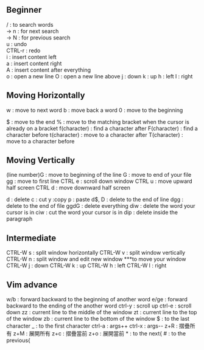 ## Beginner


/ : to search words  
			-> n : for next search  
			-> N : for previous search  
u : undo  
CTRL-r : redo  
i : insert content left  
a : insert content right  
A : insert content after everything  
o : open a new line
O : open a new line above
j : down
k : up 
h : left
l : right
## Moving Horizontally
w : move to next word
b : move back a word
0 : move to the beginning

$ : move to the end
% : move to the matching bracket when the 			  cursor is already on a bracket
f(character) : find a character after
F(character) : find a character before
t(character) : move to a character after 
T(character) : move to a character before
## Moving Vertically
(line number)G : move to beginning of the line
G : move to end of your file
gg : move to first line
CTRL e : scroll down window
CTRL u : move upward half screen
CTRL d : move downward half screen



d : delete
c : cut
y :copy
p : paste
d$, D : delete to the end of line
dgg : delete to the end of file
ggdG : delete everything
diw : delete the word your cursor is in
ciw : cut the word your cursor is in
dip :  delete inside the paragraph

## Intermediate




CTRL-W s : split window horizontally
CTRL-W v : split window vertically
CTRL-W n : split window and edit new window
***to move your window
CTRL-W j : down
CTRL-W k : up
CTRL-W h : left
CTRL-W l : right




## Vim advance

w/b : forward backward to the beginning of another word
e/ge : forward backward to the ending of the another word
ctrl-y : scroll up
ctrl-e : scroll down
zz : current line to the middle of the window
zt : current line to the top of the window
zb : current line to the bottom of the window
$ : to the last character
_ : to the first character
ctrl-a : args++
ctrl-x : args--
z+R : 摺疊所有
z+M : 展開所有
z+c : 摺疊當前
z+o : 展開當前
\* : to the next{
\# : to the previous{


